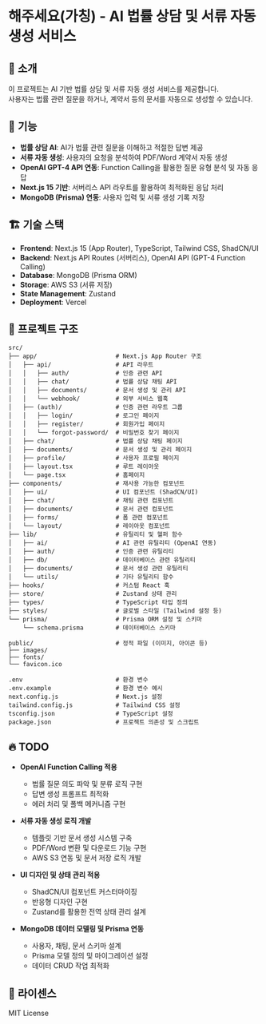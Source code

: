 # 해주세요(가칭) - AI 법률 상담 및 서류 자동 생성 서비스

## 📌 소개

이 프로젝트는 AI 기반 법률 상담 및 서류 자동 생성 서비스를 제공합니다.  
사용자는 법률 관련 질문을 하거나, 계약서 등의 문서를 자동으로 생성할 수 있습니다.

## 🚀 기능

- **법률 상담 AI**: AI가 법률 관련 질문을 이해하고 적절한 답변 제공
- **서류 자동 생성**: 사용자의 요청을 분석하여 PDF/Word 계약서 자동 생성
- **OpenAI GPT-4 API 연동**: Function Calling을 활용한 질문 유형 분석 및 자동 응답
- **Next.js 15 기반**: 서버리스 API 라우트를 활용하여 최적화된 응답 처리
- **MongoDB (Prisma) 연동**: 사용자 입력 및 서류 생성 기록 저장

## 🏗️ 기술 스택

- **Frontend**: Next.js 15 (App Router), TypeScript, Tailwind CSS, ShadCN/UI
- **Backend**: Next.js API Routes (서버리스), OpenAI API (GPT-4 Function Calling)
- **Database**: MongoDB (Prisma ORM)
- **Storage**: AWS S3 (서류 저장)
- **State Management**: Zustand
- **Deployment**: Vercel

## 📂 프로젝트 구조

```
src/
├── app/                      # Next.js App Router 구조
│   ├── api/                  # API 라우트
│   │   ├── auth/             # 인증 관련 API
│   │   ├── chat/             # 법률 상담 채팅 API
│   │   ├── documents/        # 문서 생성 및 관리 API
│   │   └── webhook/          # 외부 서비스 웹훅
│   ├── (auth)/               # 인증 관련 라우트 그룹
│   │   ├── login/            # 로그인 페이지
│   │   ├── register/         # 회원가입 페이지
│   │   └── forgot-password/  # 비밀번호 찾기 페이지
│   ├── chat/                 # 법률 상담 채팅 페이지
│   ├── documents/            # 문서 생성 및 관리 페이지
│   ├── profile/              # 사용자 프로필 페이지
│   ├── layout.tsx            # 루트 레이아웃
│   └── page.tsx              # 홈페이지
├── components/               # 재사용 가능한 컴포넌트
│   ├── ui/                   # UI 컴포넌트 (ShadCN/UI)
│   ├── chat/                 # 채팅 관련 컴포넌트
│   ├── documents/            # 문서 관련 컴포넌트
│   ├── forms/                # 폼 관련 컴포넌트
│   └── layout/               # 레이아웃 컴포넌트
├── lib/                      # 유틸리티 및 헬퍼 함수
│   ├── ai/                   # AI 관련 유틸리티 (OpenAI 연동)
│   ├── auth/                 # 인증 관련 유틸리티
│   ├── db/                   # 데이터베이스 관련 유틸리티
│   ├── documents/            # 문서 생성 관련 유틸리티
│   └── utils/                # 기타 유틸리티 함수
├── hooks/                    # 커스텀 React 훅
├── store/                    # Zustand 상태 관리
├── types/                    # TypeScript 타입 정의
├── styles/                   # 글로벌 스타일 (Tailwind 설정 등)
└── prisma/                   # Prisma ORM 설정 및 스키마
    └── schema.prisma         # 데이터베이스 스키마

public/                       # 정적 파일 (이미지, 아이콘 등)
├── images/
├── fonts/
└── favicon.ico

.env                          # 환경 변수
.env.example                  # 환경 변수 예시
next.config.js                # Next.js 설정
tailwind.config.js            # Tailwind CSS 설정
tsconfig.json                 # TypeScript 설정
package.json                  # 프로젝트 의존성 및 스크립트
```

## 🔥 TODO

- **OpenAI Function Calling 적용**

  - 법률 질문 의도 파악 및 분류 로직 구현
  - 답변 생성 프롬프트 최적화
  - 에러 처리 및 폴백 메커니즘 구현

- **서류 자동 생성 로직 개발**

  - 템플릿 기반 문서 생성 시스템 구축
  - PDF/Word 변환 및 다운로드 기능 구현
  - AWS S3 연동 및 문서 저장 로직 개발

- **UI 디자인 및 상태 관리 적용**

  - ShadCN/UI 컴포넌트 커스터마이징
  - 반응형 디자인 구현
  - Zustand를 활용한 전역 상태 관리 설계

- **MongoDB 데이터 모델링 및 Prisma 연동**
  - 사용자, 채팅, 문서 스키마 설계
  - Prisma 모델 정의 및 마이그레이션 설정
  - 데이터 CRUD 작업 최적화

## 📝 라이센스

MIT License
